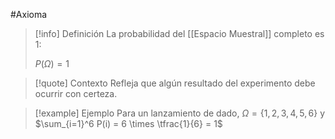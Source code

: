 #Axioma

> [!info] Definición
> La probabilidad del [[Espacio Muestral]] completo es 1:
> 
> $P(\Omega) = 1$

> [!quote] Contexto
> Refleja que algún resultado del experimento debe ocurrir con certeza.  

> [!example] Ejemplo
> Para un lanzamiento de dado, $\Omega = \{1,2,3,4,5,6\}$ y $\sum_{i=1}^6 P(i) = 6 \times \tfrac{1}{6} = 1$
